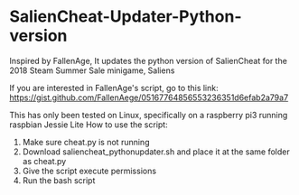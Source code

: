 # SalienCheat-Updater-Python-version
Inspired by FallenAge, It updates the python version of SalienCheat for the 2018 Steam Summer Sale minigame, Saliens

If you are interested in FallenAge's script, go to this link: https://gist.github.com/FallenAege/05167764856553236351d6efab2a79a7

This has only been tested on Linux, specifically on a raspberry pi3 running raspbian Jessie Lite
How to use the script:
1. Make sure cheat.py is not running
2. Download saliencheat_pythonupdater.sh and place it at the same folder as cheat.py 
3. Give the script execute permissions
4. Run the bash script

